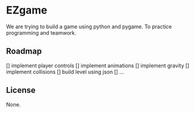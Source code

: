 # EZgame

We are trying to build a game using python and pygame. To practice programming and
teamwork.

## Roadmap

[] implement player controls
[] implement animations
[] implement gravity
[] implement collisions
[] build level using json
[] ...


## License

None.
